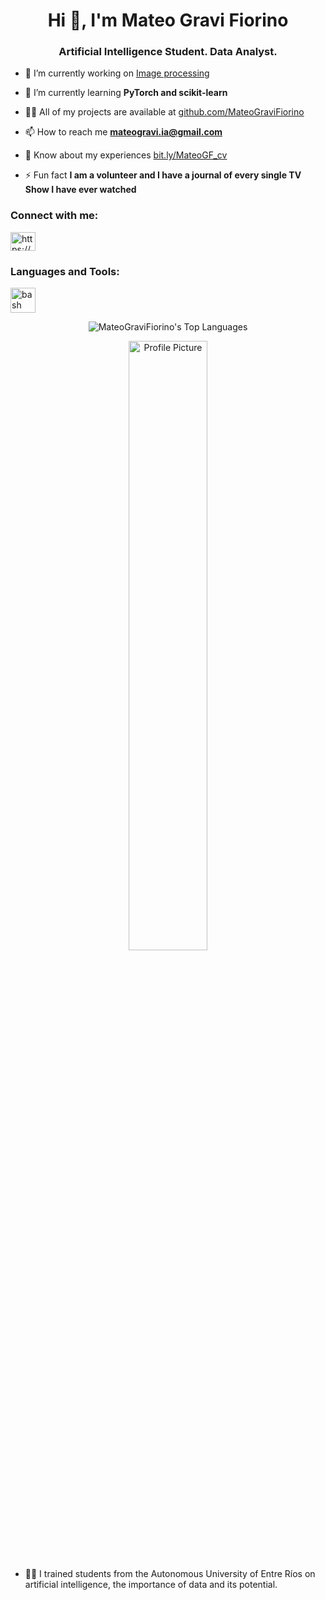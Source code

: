 <h1 align="center">Hi 👋, I'm Mateo Gravi Fiorino</h1>
<h3 align="center">Artificial Intelligence Student. Data Analyst.</h3>

- 🔭 I’m currently working on [Image processing](https://github.com/MateoGraviFiorino/ProcesamientoDeImagenes_2)

- 🌱 I’m currently learning **PyTorch and scikit-learn**

- 👨‍💻 All of my projects are available at [github.com/MateoGraviFiorino](https://github.com/MateoGraviFiorino)

- 📫 How to reach me **mateogravi.ia@gmail.com**

- 📄 Know about my experiences [bit.ly/MateoGF_cv](https://bit.ly/MateoGF_cv)

- ⚡ Fun fact **I am a volunteer and I have a journal of every single TV Show I have ever watched**

<h3 align="left">Connect with me:</h3>
<p align="left">
  <a href="https://linkedin.com/in/https://ar.linkedin.com/in/mateo-gravi-fiorino-0278a1206" target="blank">
    <img align="center" src="https://raw.githubusercontent.com/rahuldkjain/github-profile-readme-generator/master/src/images/icons/Social/linked-in-alt.svg" alt="https://ar.linkedin.com/in/mateo-gravi-fiorino-0278a1206" height="30" width="40" />
  </a>
</p>

<h3 align="left">Languages and Tools:</h3>
<p align="left">
  <a href="https://www.gnu.org/software/bash/" target="_blank" rel="noreferrer">
    <img src="https://www.vectorlogo.zone/logos/gnu_bash/gnu_bash-icon.svg" alt="bash" width="40" height="40"/>
  </a>
  <!-- Otras herramientas aquí... -->
</p>

<p align="center">
  <img src="https://github-readme-stats.vercel.app/api/top-langs?username=mateogravifiorino&show_icons=true&locale=en&layout=compact" alt="MateoGraviFiorino's Top Languages"/>
</p>

<p align="center">
  <img align="center" src="https://github.com/MateoGraviFiorino/MateoGraviFiorino/assets/98848893/c822529c-c937-4452-8bc8-5cc3c499749a" alt="Profile Picture" width="50%">
</p>

- 👨‍💻 I trained students from the Autonomous University of Entre Ríos on artificial intelligence, the importance of data and its potential.

